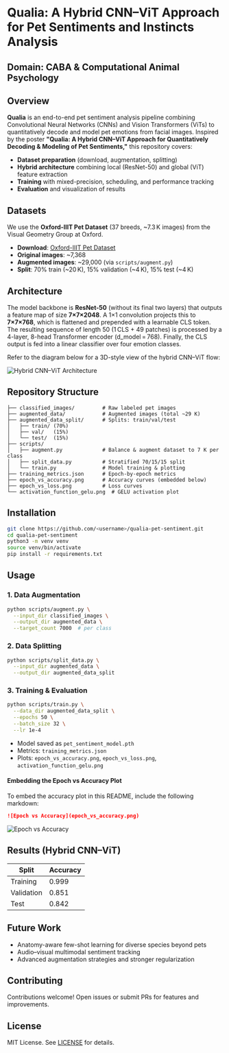 # Qualia: A Hybrid CNN–ViT Approach for Pet Sentiments and Instincts Analysis

## Domain: CABA & Computational Animal Psychology 

## Overview

**Qualia** is an end-to-end pet sentiment analysis pipeline combining Convolutional Neural Networks (CNNs) and Vision Transformers (ViTs) to quantitatively decode and model pet emotions from facial images. Inspired by the poster **"Qualia: A Hybrid CNN–ViT Approach for Quantitatively Decoding & Modeling of Pet Sentiments,"** this repository covers:

* **Dataset preparation** (download, augmentation, splitting)
* **Hybrid architecture** combining local (ResNet-50) and global (ViT) feature extraction
* **Training** with mixed-precision, scheduling, and performance tracking
* **Evaluation** and visualization of results

## Datasets

We use the **Oxford-IIIT Pet Dataset** (37 breeds, \~7.3 K images) from the Visual Geometry Group at Oxford.

* **Download**: [Oxford-IIIT Pet Dataset](https://www.robots.ox.ac.uk/~vgg/data/pets/)
* **Original images**: \~7,368
* **Augmented images**: \~29,000 (via `scripts/augment.py`)
* **Split**: 70% train (\~20 K), 15% validation (\~4 K), 15% test (\~4 K)

## Architecture

The model backbone is **ResNet-50** (without its final two layers) that outputs a feature map of size **7×7×2048**. A 1×1 convolution projects this to **7×7×768**, which is flattened and prepended with a learnable CLS token. The resulting sequence of length 50 (1 CLS + 49 patches) is processed by a 4-layer, 8-head Transformer encoder (d\_model = 768). Finally, the CLS output is fed into a linear classifier over four emotion classes.

Refer to the diagram below for a 3D-style view of the hybrid CNN–ViT flow:

![Hybrid CNN–ViT Architecture](3d-architecture.jpg)

## Repository Structure

```
├── classified_images/         # Raw labeled pet images
├── augmented_data/            # Augmented images (total ~29 K)
├── augmented_data_split/      # Splits: train/val/test
│   ├── train/ (70%)
│   ├── val/   (15%)
│   └── test/  (15%)
├── scripts/
│   ├── augment.py             # Balance & augment dataset to 7 K per class
│   ├── split_data.py          # Stratified 70/15/15 split
│   └── train.py               # Model training & plotting
├── training_metrics.json      # Epoch-by-epoch metrics
├── epoch_vs_accuracy.png      # Accuracy curves (embedded below)
├── epoch_vs_loss.png          # Loss curves
└── activation_function_gelu.png  # GELU activation plot
```

## Installation

```bash
git clone https://github.com/<username>/qualia-pet-sentiment.git
cd qualia-pet-sentiment
python3 -m venv venv
source venv/bin/activate
pip install -r requirements.txt
```

## Usage

### 1. Data Augmentation

```bash
python scripts/augment.py \
  --input_dir classified_images \
  --output_dir augmented_data \
  --target_count 7000  # per class
```

### 2. Data Splitting

```bash
python scripts/split_data.py \
  --input_dir augmented_data \
  --output_dir augmented_data_split
```

### 3. Training & Evaluation

```bash
python scripts/train.py \
  --data_dir augmented_data_split \
  --epochs 50 \
  --batch_size 32 \
  --lr 1e-4
```

* Model saved as `pet_sentiment_model.pth`
* Metrics: `training_metrics.json`
* Plots: `epoch_vs_accuracy.png`, `epoch_vs_loss.png`, `activation_function_gelu.png`

#### Embedding the Epoch vs Accuracy Plot

To embed the accuracy plot in this README, include the following markdown:

```markdown
![Epoch vs Accuracy](epoch_vs_accuracy.png)
```

![Epoch vs Accuracy](epoch_vs_accuracy.png)

## Results (Hybrid CNN–ViT)

| Split      | Accuracy |
| ---------- | -------- |
| Training   | 0.999    |
| Validation | 0.851    |
| Test       | 0.842    |

## Future Work

* Anatomy-aware few-shot learning for diverse species beyond pets
* Audio–visual multimodal sentiment tracking
* Advanced augmentation strategies and stronger regularization

## Contributing

Contributions welcome! Open issues or submit PRs for features and improvements.

## License

MIT License. See [LICENSE](LICENSE) for details.
